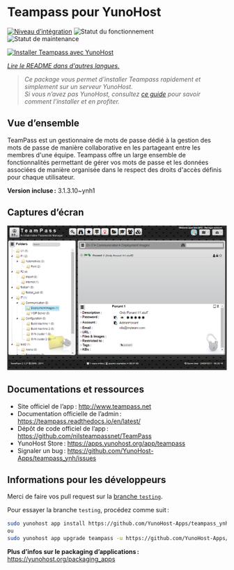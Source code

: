 <!--
Nota bene : ce README est automatiquement généré par <https://github.com/YunoHost/apps/tree/master/tools/readme_generator>
Il NE doit PAS être modifié à la main.
-->

# Teampass pour YunoHost

[![Niveau d’intégration](https://apps.yunohost.org/badge/integration/teampass)](https://ci-apps.yunohost.org/ci/apps/teampass/)
![Statut du fonctionnement](https://apps.yunohost.org/badge/state/teampass)
![Statut de maintenance](https://apps.yunohost.org/badge/maintained/teampass)

[![Installer Teampass avec YunoHost](https://install-app.yunohost.org/install-with-yunohost.svg)](https://install-app.yunohost.org/?app=teampass)

*[Lire le README dans d'autres langues.](./ALL_README.md)*

> *Ce package vous permet d’installer Teampass rapidement et simplement sur un serveur YunoHost.*  
> *Si vous n’avez pas YunoHost, consultez [ce guide](https://yunohost.org/install) pour savoir comment l’installer et en profiter.*

## Vue d’ensemble

TeamPass est un gestionnaire de mots de passe dédié à la gestion des mots de passe de manière collaborative en les partageant entre les membres d'une équipe.
Teampass offre un large ensemble de fonctionnalités permettant de gérer vos mots de passe et les données associées de manière organisée dans le respect des droits d'accès définis pour chaque utilisateur.


**Version incluse :** 3.1.3.10~ynh1

## Captures d’écran

![Capture d’écran de Teampass](./doc/screenshots/screenshot.png)

## Documentations et ressources

- Site officiel de l’app : <http://www.teampass.net>
- Documentation officielle de l’admin : <https://teampass.readthedocs.io/en/latest/>
- Dépôt de code officiel de l’app : <https://github.com/nilsteampassnet/TeamPass>
- YunoHost Store : <https://apps.yunohost.org/app/teampass>
- Signaler un bug : <https://github.com/YunoHost-Apps/teampass_ynh/issues>

## Informations pour les développeurs

Merci de faire vos pull request sur la [branche `testing`](https://github.com/YunoHost-Apps/teampass_ynh/tree/testing).

Pour essayer la branche `testing`, procédez comme suit :

```bash
sudo yunohost app install https://github.com/YunoHost-Apps/teampass_ynh/tree/testing --debug
ou
sudo yunohost app upgrade teampass -u https://github.com/YunoHost-Apps/teampass_ynh/tree/testing --debug
```

**Plus d’infos sur le packaging d’applications :** <https://yunohost.org/packaging_apps>
